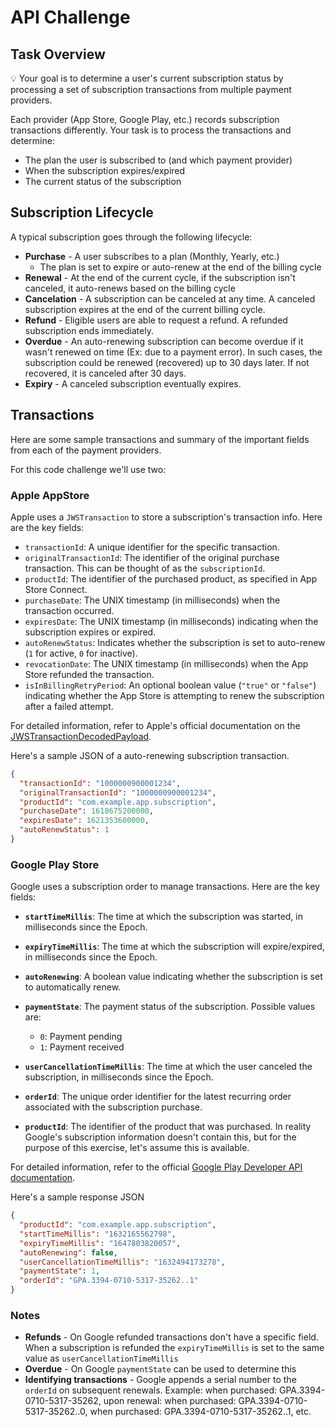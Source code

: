 # API Challenge

## Task Overview

💡 Your goal is to determine a user's current subscription status by processing a set of subscription transactions from multiple payment providers.

Each provider (App Store, Google Play, etc.) records subscription transactions differently. Your task is to process the transactions and determine:

- The plan the user is subscribed to (and which payment provider)
- When the subscription expires/expired
- The current status of the subscription

## Subscription Lifecycle

A typical subscription goes through the following lifecycle:

- **Purchase** - A user subscribes to a plan (Monthly, Yearly, etc.)
  - The plan is set to expire or auto-renew at the end of the billing cycle
- **Renewal** - At the end of the current cycle, if the subscription isn't canceled, it auto-renews based on the billing cycle
- **Cancelation** - A subscription can be canceled at any time. A canceled subscription expires at the end of the current billing cycle.
- **Refund** - Eligible users are able to request a refund. A refunded subscription ends immediately.
- **Overdue** - An auto-renewing subscription can become overdue if it wasn't renewed on time (Ex: due to a payment error). In such cases, the subscription could be renewed (recovered) up to 30 days later. If not recovered, it is canceled after 30 days.
- **Expiry** - A canceled subscription eventually expires.

## Transactions

Here are some sample transactions and summary of the important fields from each of the payment providers.

For this code challenge we'll use two:

### Apple AppStore

Apple uses a `JWSTransaction` to store a subscription's transaction info. Here are the key fields:

- `transactionId`: A unique identifier for the specific transaction.
- `originalTransactionId`: The identifier of the original purchase transaction. This can be thought of as the `subscriptionId`.
- `productId`: The identifier of the purchased product, as specified in App Store Connect.
- `purchaseDate`: The UNIX timestamp (in milliseconds) when the transaction occurred.
- `expiresDate`: The UNIX timestamp (in milliseconds) indicating when the subscription expires or expired.
- `autoRenewStatus`: Indicates whether the subscription is set to auto-renew (`1` for active, `0` for inactive).
- `revocationDate`: The UNIX timestamp (in milliseconds) when the App Store refunded the transaction.
- `isInBillingRetryPeriod`: An optional boolean value (`"true"` or `"false"`) indicating whether the App Store is attempting to renew the subscription after a failed attempt.

For detailed information, refer to Apple's official documentation on the [JWSTransactionDecodedPayload](https://developer.apple.com/documentation/appstoreserverapi/jwstransactiondecodedpayload).

Here's a sample JSON of a auto-renewing subscription transaction.

```json
{
  "transactionId": "1000000900001234",
  "originalTransactionId": "1000000900001234",
  "productId": "com.example.app.subscription",
  "purchaseDate": 1618675200000,
  "expiresDate": 1621353600000,
  "autoRenewStatus": 1
}
```

### Google Play Store

Google uses a subscription order to manage transactions. Here are the key fields:

- **`startTimeMillis`**: The time at which the subscription was started, in milliseconds since the Epoch.

- **`expiryTimeMillis`**: The time at which the subscription will expire/expired, in milliseconds since the Epoch.

- **`autoRenewing`**: A boolean value indicating whether the subscription is set to automatically renew.

- **`paymentState`**: The payment status of the subscription. Possible values are:

  - `0`: Payment pending
  - `1`: Payment received

- **`userCancellationTimeMillis`**: The time at which the user canceled the subscription, in milliseconds since the Epoch.

- **`orderId`**: The unique order identifier for the latest recurring order associated with the subscription purchase.

- **`productId`**: The identifier of the product that was purchased. In reality Google's subscription information doesn't contain this, but for the purpose of this exercise, let's assume this is available.

For detailed information, refer to the official [Google Play Developer API documentation](https://developers.google.com/android-publisher/api-ref/rest/v3/purchases.subscriptions).

Here's a sample response JSON

```json
{
  "productId": "com.example.app.subscription",
  "startTimeMillis": "1632165562798",
  "expiryTimeMillis": "1647803820057",
  "autoRenewing": false,
  "userCancellationTimeMillis": "1632494173278",
  "paymentState": 1,
  "orderId": "GPA.3394-0710-5317-35262..1"
}
```

### Notes

- **Refunds** - On Google refunded transactions don't have a specific field. When a subscription is refunded the `expiryTimeMillis` is set to the same value as `userCancellationTimeMillis`
- **Overdue** - On Google `paymentState` can be used to determine this
- **Identifying transactions** - Google appends a serial number to the `orderId` on subsequent renewals.
  Example: when purchased: GPA.3394-0710-5317-35262, upon renewal: when purchased: GPA.3394-0710-5317-35262..0, when purchased: GPA.3394-0710-5317-35262..1, etc.
